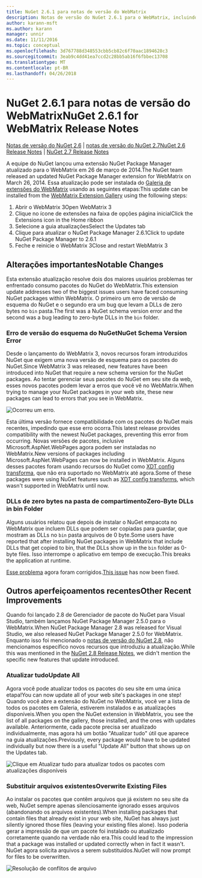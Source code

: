 ```yaml
---
title: NuGet 2.6.1 para notas de versão do WebMatrix
description: Notas de versão do NuGet 2.6.1 para o WebMatrix, incluindo correções de bugs, problemas conhecidos, recursos adicionados e DCRs.
author: karann-msft
ms.author: karann
manager: unnir
ms.date: 11/11/2016
ms.topic: conceptual
ms.openlocfilehash: 3d767788d348553cbb5cb82c6f70aac1894628c3
ms.sourcegitcommit: 3eab9c4dd41ea7ccd2c28bb5ab16f6fbbec13708
ms.translationtype: MT
ms.contentlocale: pt-BR
ms.lasthandoff: 04/26/2018
---
```

# <a name="nuget-261-for-webmatrix-release-notes"></a><span data-ttu-id="8c515-103">NuGet 2.6.1 para notas de versão do WebMatrix</span><span class="sxs-lookup"><span data-stu-id="8c515-103">NuGet 2.6.1 for WebMatrix Release Notes</span></span>

<span data-ttu-id="8c515-104">[Notas de versão do NuGet 2.6](../release-notes/nuget-2.6.md) | [notas de versão do NuGet 2.7](../release-notes/nuget-2.7.md)</span><span class="sxs-lookup"><span data-stu-id="8c515-104">[NuGet 2.6 Release Notes](../release-notes/nuget-2.6.md) | [NuGet 2.7 Release Notes](../release-notes/nuget-2.7.md)</span></span>

<span data-ttu-id="8c515-105">A equipe do NuGet lançou uma extensão NuGet Package Manager atualizado para o WebMatrix em 26 de março de 2014.</span><span class="sxs-lookup"><span data-stu-id="8c515-105">The NuGet team released an updated NuGet Package Manager extension for WebMatrix on March 26, 2014.</span></span>  <span data-ttu-id="8c515-106">Essa atualização pode ser instalada do [Galeria de extensões do WebMatrix](https://blogs.iis.net/webmatrix/retiring-the-webmatrix-extensions-gallery) usando as seguintes etapas:</span><span class="sxs-lookup"><span data-stu-id="8c515-106">This update can be installed from the [WebMatrix Extension Gallery](https://blogs.iis.net/webmatrix/retiring-the-webmatrix-extensions-gallery) using the following steps:</span></span>

1. <span data-ttu-id="8c515-107">Abrir o WebMatrix 3</span><span class="sxs-lookup"><span data-stu-id="8c515-107">Open WebMatrix 3</span></span>
1. <span data-ttu-id="8c515-108">Clique no ícone de extensões na faixa de opções página inicial</span><span class="sxs-lookup"><span data-stu-id="8c515-108">Click the Extensions icon in the Home ribbon</span></span>
1. <span data-ttu-id="8c515-109">Selecione a guia atualizações</span><span class="sxs-lookup"><span data-stu-id="8c515-109">Select the Updates tab</span></span>
1. <span data-ttu-id="8c515-110">Clique para atualizar o NuGet Package Manager 2.6.1</span><span class="sxs-lookup"><span data-stu-id="8c515-110">Click to update NuGet Package Manager to 2.6.1</span></span>
1. <span data-ttu-id="8c515-111">Feche e reinicie o WebMatrix 3</span><span class="sxs-lookup"><span data-stu-id="8c515-111">Close and restart WebMatrix 3</span></span>

## <a name="notable-changes"></a><span data-ttu-id="8c515-112">Alterações importantes</span><span class="sxs-lookup"><span data-stu-id="8c515-112">Notable Changes</span></span>

<span data-ttu-id="8c515-113">Esta extensão atualização resolve dois dos maiores usuários problemas ter enfrentado consumo pacotes do NuGet do WebMatrix.</span><span class="sxs-lookup"><span data-stu-id="8c515-113">This extension update addresses two of the biggest issues users have faced consuming NuGet packages within WebMatrix.</span></span>  <span data-ttu-id="8c515-114">O primeiro um erro de versão de esquema do NuGet e o segundo era um bug que levam a DLLs de zero bytes no `bin` pasta.</span><span class="sxs-lookup"><span data-stu-id="8c515-114">The first was a NuGet schema version error and the second was a bug leading to zero-byte DLLs in the `bin` folder.</span></span>

### <a name="nuget-schema-version-error"></a><span data-ttu-id="8c515-115">Erro de versão do esquema do NuGet</span><span class="sxs-lookup"><span data-stu-id="8c515-115">NuGet Schema Version Error</span></span>

<span data-ttu-id="8c515-116">Desde o lançamento do WebMatrix 3, novos recursos foram introduzidos NuGet que exigem uma nova versão de esquema para os pacotes do NuGet.</span><span class="sxs-lookup"><span data-stu-id="8c515-116">Since WebMatrix 3 was released, new features have been introduced into NuGet that require a new schema version for the NuGet packages.</span></span>  <span data-ttu-id="8c515-117">Ao tentar gerenciar seus pacotes do NuGet em seu site da web, esses novos pacotes podem levar a erros que você vê no WebMatrix.</span><span class="sxs-lookup"><span data-stu-id="8c515-117">When trying to manage your NuGet packages in your web site, these new packages can lead to errors that you see in WebMatrix.</span></span>

![Ocorreu um erro.](./media/NuGet-2.8/webmatrix-schema-version.png)

<span data-ttu-id="8c515-121">Esta última versão fornece compatibilidade com os pacotes do NuGet mais recentes, impedindo que esse erro ocorra.</span><span class="sxs-lookup"><span data-stu-id="8c515-121">This latest release provides compatibility with the newest NuGet packages, preventing this error from occurring.</span></span> <span data-ttu-id="8c515-122">Novas versões de pacotes, inclusive Microsoft.AspNet.WebPages agora podem ser instaladas no WebMatrix.</span><span class="sxs-lookup"><span data-stu-id="8c515-122">New versions of packages including Microsoft.AspNet.WebPages can now be installed in WebMatrix.</span></span>  <span data-ttu-id="8c515-123">Alguns desses pacotes foram usando recursos do NuGet como [XDT config transforma](../release-notes/nuget-2.6.md#xdt), que não era suportado no WebMatrix até agora.</span><span class="sxs-lookup"><span data-stu-id="8c515-123">Some of these packages were using NuGet features such as [XDT config transforms](../release-notes/nuget-2.6.md#xdt), which wasn't supported in WebMatrix until now.</span></span>

### <a name="zero-byte-dlls-in-bin-folder"></a><span data-ttu-id="8c515-124">DLLs de zero bytes na pasta de compartimento</span><span class="sxs-lookup"><span data-stu-id="8c515-124">Zero-Byte DLLs in bin Folder</span></span>

<span data-ttu-id="8c515-125">Alguns usuários relatou que depois de instalar o NuGet empacota no WebMatrix que incluem DLLs que podem ser copiadas para guardar, que mostram as DLLs no `bin` pasta arquivos de 0 byte.</span><span class="sxs-lookup"><span data-stu-id="8c515-125">Some users have reported that after installing NuGet packages in WebMatrix that include DLLs that get copied to bin, that the DLLs show up in the `bin` folder as 0-byte files.</span></span>  <span data-ttu-id="8c515-126">Isso interrompe o aplicativo em tempo de execução.</span><span class="sxs-lookup"><span data-stu-id="8c515-126">This breaks the application at runtime.</span></span>

<span data-ttu-id="8c515-127">[Esse problema](https://nuget.codeplex.com/workitem/4060) agora foram corrigidos.</span><span class="sxs-lookup"><span data-stu-id="8c515-127">[This issue](https://nuget.codeplex.com/workitem/4060) has now been fixed.</span></span>

## <a name="other-recent-improvements"></a><span data-ttu-id="8c515-128">Outros aperfeiçoamentos recentes</span><span class="sxs-lookup"><span data-stu-id="8c515-128">Other Recent Improvements</span></span>

<span data-ttu-id="8c515-129">Quando foi lançado 2.8 de Gerenciador de pacote do NuGet para Visual Studio, também lançamos NuGet Package Manager 2.5.0 para o WebMatrix.</span><span class="sxs-lookup"><span data-stu-id="8c515-129">When NuGet Package Manager 2.8 was released for Visual Studio, we also released NuGet Package Manager 2.5.0 for WebMatrix.</span></span>  <span data-ttu-id="8c515-130">Enquanto isso foi mencionado o [notas de versão do NuGet 2.8](../release-notes/nuget-2.8.md#webmatrix-nuget-client-updates), não mencionamos específico novos recursos que introduziu a atualização.</span><span class="sxs-lookup"><span data-stu-id="8c515-130">While this was mentioned in the [NuGet 2.8 Release Notes](../release-notes/nuget-2.8.md#webmatrix-nuget-client-updates), we didn't mention the specific new features that update introduced.</span></span>

### <a name="update-all"></a><span data-ttu-id="8c515-131">Atualizar tudo</span><span class="sxs-lookup"><span data-stu-id="8c515-131">Update All</span></span>

<span data-ttu-id="8c515-132">Agora você pode atualizar todos os pacotes do seu site em uma única etapa!</span><span class="sxs-lookup"><span data-stu-id="8c515-132">You can now update all of your web site's packages in one step!</span></span>  <span data-ttu-id="8c515-133">Quando você abre a extensão do NuGet no WebMatrix, você ver a lista de todos os pacotes em Galeria, estiverem instalados e as atualizações disponíveis.</span><span class="sxs-lookup"><span data-stu-id="8c515-133">When you open the NuGet extension in WebMatrix, you see the list of all packages on the gallery, those installed, and the ones with updates available.</span></span>  <span data-ttu-id="8c515-134">Anteriormente, cada pacote precisa ser atualizado individualmente, mas agora há um botão "Atualizar tudo" útil que aparece na guia atualizações.</span><span class="sxs-lookup"><span data-stu-id="8c515-134">Previously, every package would have to be updated individually but now there is a useful "Update All" button that shows up on the Updates tab.</span></span>

![Clique em Atualizar tudo para atualizar todos os pacotes com atualizações disponíveis](./media/NuGet-2.8/webmatrix-update-all.png)

### <a name="overwrite-existing-files"></a><span data-ttu-id="8c515-136">Substituir arquivos existentes</span><span class="sxs-lookup"><span data-stu-id="8c515-136">Overwrite Existing Files</span></span>

<span data-ttu-id="8c515-137">Ao instalar os pacotes que contêm arquivos que já existem no seu site da web, NuGet sempre apenas silenciosamente ignorado esses arquivos (abandonando os arquivos existentes).</span><span class="sxs-lookup"><span data-stu-id="8c515-137">When installing packages that contain files that already exist in your web site, NuGet has always just silently ignored those files (leaving your existing files alone).</span></span>  <span data-ttu-id="8c515-138">Isso poderia gerar a impressão de que um pacote foi instalado ou atualizado corretamente quando na verdade não era.</span><span class="sxs-lookup"><span data-stu-id="8c515-138">This could lead to the impression that a package was installed or updated correctly when in fact it wasn't.</span></span>  <span data-ttu-id="8c515-139">NuGet agora solicita arquivos a serem substituídos.</span><span class="sxs-lookup"><span data-stu-id="8c515-139">NuGet will now prompt for files to be overwritten.</span></span>

![Resolução de conflitos de arquivo](./media/NuGet-2.8/webmatrix-overwrite-file.png)
